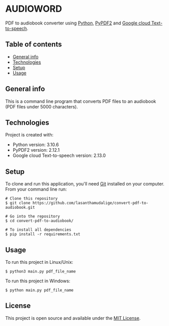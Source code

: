 # AUDIOWORD 

PDF to audiobook converter using [Python](https://www.python.org/), [PyPDF2](https://pypdf2.readthedocs.io/en/latest/) and [Google cloud Text-to-speech](https://codelabs.developers.google.com/codelabs/cloud-text-speech-python3/#0).

## Table of contents
* [General info](#general-info)
* [Technologies](#technologies)
* [Setup](#setup)
* [Usage](#usage)

## General info

This is a command line program that converts PDF files to an audiobook (PDF files under 5000 characters).  

## Technologies
Project is created with:
* Python version: 3.10.6
* PyPDF2 version: 2.12.1
* Google cloud Text-to-speech version: 2.13.0
	
## Setup

To clone and run this application, you'll need [Git](https://git-scm.com) installed on your computer.\
From your command line run:

```
# Clone this repository
$ git clone https://github.com/lasanthamudalige/convert-pdf-to-audiobook.git

# Go into the repository
$ cd convert-pdf-to-audiobook/

# To install all dependencies
$ pip install -r requirements.txt
```


## Usage

To run this project in Linux/Unix:

```
$ python3 main.py pdf_file_name
```

To run this project in Windows:

```
$ python main.py pdf_file_name
```

## License 
This project is open source and available under the [MIT License](https://github.com/lasanthamudalige/convert-pdf-to-audiobook/blob/main/LICENSE).
